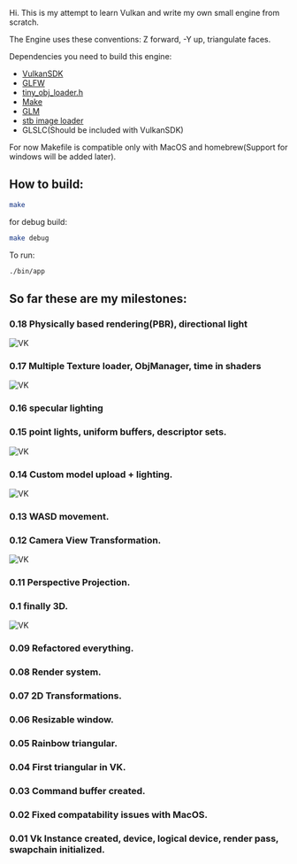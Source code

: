 Hi. This is my attempt to learn Vulkan and write my own small engine from scratch.

The Engine uses these conventions: Z forward, -Y up, triangulate faces.

Dependencies you need to build this engine:
* [VulkanSDK](https://vulkan.lunarg.com/sdk/home)
* [GLFW](https://www.glfw.org/)
* [tiny_obj_loader.h](https://github.com/tinyobjloader/tinyobjloader/blob/release/tiny_obj_loader.h)
* [Make](https://www.gnu.org/software/make/)
* [GLM](https://github.com/g-truc/glm)
* [stb image loader](https://github.com/nothings/stb/blob/master/stb_image.h)
* GLSLC(Should be included with VulkanSDK)

For now Makefile is compatible only with MacOS and homebrew(Support for windows will be added later).
## How to build:
```sh
make
``` 
for debug build:
```sh
make debug
```
To run:
```sh
./bin/app
```


## So far these are my milestones:
### 0.18 Physically based rendering(PBR), directional light
![VK](https://i.ibb.co/kcXntVg/Screenshot-2025-01-09-at-10-12-59.png)
### 0.17 Multiple Texture loader, ObjManager, time in shaders
![VK](https://i.ibb.co/ZMp7GP4/Screenshot-2025-01-07-at-13-11-29.png)
### 0.16 specular lighting
### 0.15 point lights, uniform buffers, descriptor sets.
![VK](https://i.ibb.co/G5gLdt8/Screenshot-2024-12-31-at-11-01-59.png)
### 0.14 Custom model upload + lighting.
![VK](https://i.ibb.co/mJ4YHTk/Screenshot-2024-12-29-at-09-46-27.png)
### 0.13 WASD movement.
### 0.12 Camera View Transformation.
![VK](https://i.ibb.co/ZVBhT9z/Screenshot-2024-12-27-at-10-36-14.png)

### 0.11 Perspective Projection.
### 0.1 finally 3D.
![VK](https://i.ibb.co/BySfjdN/Screenshot-2024-12-26-at-22-09-28.png)

### 0.09 Refactored everything.
### 0.08 Render system.
### 0.07 2D Transformations.
### 0.06 Resizable window.
### 0.05 Rainbow triangular.
### 0.04 First triangular in VK.
### 0.03 Command buffer created.
### 0.02 Fixed compatability issues with MacOS.
### 0.01 Vk Instance created, device, logical device, render pass, swapchain initialized. 
